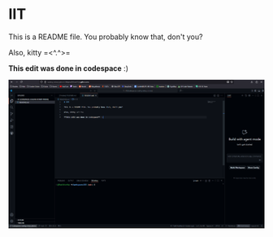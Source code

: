 # IIT

This is a README file. You probably know that, don't you?

Also, kitty =<^.^>=

**This edit was done in codespace** :)

![codespaceview](./codespace-view.png)
